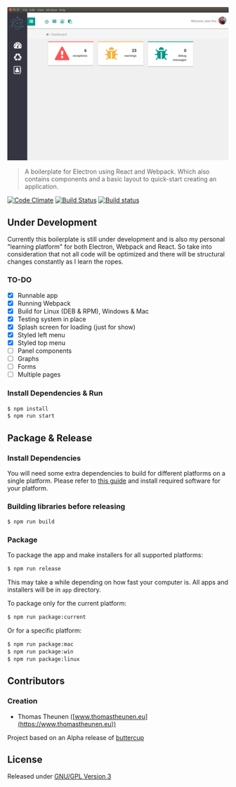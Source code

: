 ![Boilerplate](/build/screenshot.png)
> A boilerplate for Electron using React and Webpack. Which also contains components and a basic layout to quick-start creating an application.

[![Code Climate](https://codeclimate.com/github/taurgis/electron-react-boilerplate/badges/gpa.svg)](https://codeclimate.com/github/taurgis/electron-react-boilerplate)
[![Build Status](https://travis-ci.org/taurgis/electron-react-boilerplate.svg?branch=master)](https://travis-ci.org/taurgis/electron-react-boilerplate)
[![Build status](https://ci.appveyor.com/api/projects/status/github/taurgis/electron-react-boilerplate)](https://ci.appveyor.com/project/taurgis/electron-react-boilerplate/branch/master)

## Under Development

Currently this boilerplate is still under development and is also my personal "learning platform" for both Electron, Webpack and React. So take into consideration that not all code will be optimized and there will be structural changes constantly as I learn the ropes.

### TO-DO
  - [x] Runnable app
  - [x] Running Webpack
  - [x] Build for Linux (DEB & RPM), Windows & Mac
  - [x] Testing system in place
  - [x] Splash screen for loading (just for show)
  - [x] Styled left menu
  - [x] Styled top menu
  - [ ] Panel components
  - [ ] Graphs
  - [ ] Forms
  - [ ] Multiple pages

### Install Dependencies & Run

``` bash
$ npm install
$ npm run start
```

## Package & Release

### Install Dependencies

You will need some extra dependencies to build for different platforms on a single platform. Please refer to [this guide](https://github.com/electron-userland/electron-builder/wiki/Multi-Platform-Build) and install required software for your platform.

### Building libraries before releasing

``` bash
$ npm run build
```

### Package

To package the app and make installers for all supported platforms:

``` bash
$ npm run release
```
This may take a while depending on how fast your computer is. All apps and installers will be in `app` directory.

To package only for the current platform:

``` bash
$ npm run package:current
```

Or for a specific platform:
``` bash
$ npm run package:mac
$ npm run package:win
$ npm run package:linux
```

## Contributors

### Creation
 * Thomas Theunen  ([www.thomastheunen.eu](https://www.thomastheunen.eu))

Project based on an Alpha release of [buttercup](https://buttercup.pw)

## License

Released under [GNU/GPL Version 3](LICENSE)
